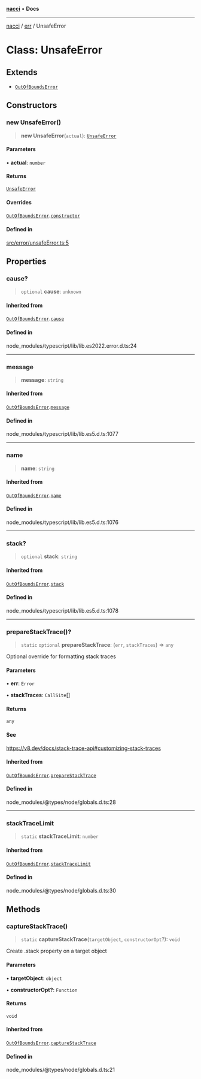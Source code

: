 [**nacci**](../../../README.md) • **Docs**

***

[nacci](../../../README.md) / [err](../README.md) / UnsafeError

# Class: UnsafeError

## Extends

- [`OutOfBoundsError`](OutOfBoundsError.md)

## Constructors

### new UnsafeError()

> **new UnsafeError**(`actual`): [`UnsafeError`](UnsafeError.md)

#### Parameters

• **actual**: `number`

#### Returns

[`UnsafeError`](UnsafeError.md)

#### Overrides

[`OutOfBoundsError`](OutOfBoundsError.md).[`constructor`](OutOfBoundsError.md#constructors)

#### Defined in

[src/error/unsafeError.ts:5](https://github.com/havelessbemore/nacci/blob/3ccd482484f8992156abf94ed5dc512ad62f4b44/src/error/unsafeError.ts#L5)

## Properties

### cause?

> `optional` **cause**: `unknown`

#### Inherited from

[`OutOfBoundsError`](OutOfBoundsError.md).[`cause`](OutOfBoundsError.md#cause)

#### Defined in

node\_modules/typescript/lib/lib.es2022.error.d.ts:24

***

### message

> **message**: `string`

#### Inherited from

[`OutOfBoundsError`](OutOfBoundsError.md).[`message`](OutOfBoundsError.md#message)

#### Defined in

node\_modules/typescript/lib/lib.es5.d.ts:1077

***

### name

> **name**: `string`

#### Inherited from

[`OutOfBoundsError`](OutOfBoundsError.md).[`name`](OutOfBoundsError.md#name)

#### Defined in

node\_modules/typescript/lib/lib.es5.d.ts:1076

***

### stack?

> `optional` **stack**: `string`

#### Inherited from

[`OutOfBoundsError`](OutOfBoundsError.md).[`stack`](OutOfBoundsError.md#stack)

#### Defined in

node\_modules/typescript/lib/lib.es5.d.ts:1078

***

### prepareStackTrace()?

> `static` `optional` **prepareStackTrace**: (`err`, `stackTraces`) => `any`

Optional override for formatting stack traces

#### Parameters

• **err**: `Error`

• **stackTraces**: `CallSite`[]

#### Returns

`any`

#### See

https://v8.dev/docs/stack-trace-api#customizing-stack-traces

#### Inherited from

[`OutOfBoundsError`](OutOfBoundsError.md).[`prepareStackTrace`](OutOfBoundsError.md#preparestacktrace)

#### Defined in

node\_modules/@types/node/globals.d.ts:28

***

### stackTraceLimit

> `static` **stackTraceLimit**: `number`

#### Inherited from

[`OutOfBoundsError`](OutOfBoundsError.md).[`stackTraceLimit`](OutOfBoundsError.md#stacktracelimit)

#### Defined in

node\_modules/@types/node/globals.d.ts:30

## Methods

### captureStackTrace()

> `static` **captureStackTrace**(`targetObject`, `constructorOpt`?): `void`

Create .stack property on a target object

#### Parameters

• **targetObject**: `object`

• **constructorOpt?**: `Function`

#### Returns

`void`

#### Inherited from

[`OutOfBoundsError`](OutOfBoundsError.md).[`captureStackTrace`](OutOfBoundsError.md#capturestacktrace)

#### Defined in

node\_modules/@types/node/globals.d.ts:21

